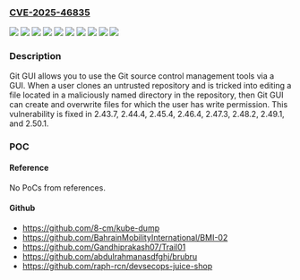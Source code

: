 ### [CVE-2025-46835](https://cve.mitre.org/cgi-bin/cvename.cgi?name=CVE-2025-46835)
![](https://img.shields.io/static/v1?label=Product&message=git-gui&color=blue)
![](https://img.shields.io/static/v1?label=Version&message=%3C%202.43.7%20&color=brightgreen)
![](https://img.shields.io/static/v1?label=Version&message=%3E%3D%202.44.0%2C%20%3C%202.44.4%20&color=brightgreen)
![](https://img.shields.io/static/v1?label=Version&message=%3E%3D%202.45.0%2C%20%3C%202.45.4%20&color=brightgreen)
![](https://img.shields.io/static/v1?label=Version&message=%3E%3D%202.46.0%2C%20%3C%202.46.4%20&color=brightgreen)
![](https://img.shields.io/static/v1?label=Version&message=%3E%3D%202.47.0%2C%20%3C%202.47.3%20&color=brightgreen)
![](https://img.shields.io/static/v1?label=Version&message=%3E%3D%202.48.0%2C%20%3C%202.48.2%20&color=brightgreen)
![](https://img.shields.io/static/v1?label=Version&message=%3E%3D%202.49.0%2C%20%3C%202.49.1%20&color=brightgreen)
![](https://img.shields.io/static/v1?label=Version&message=%3E%3D%202.50.0%2C%20%3C%202.50.1%20&color=brightgreen)
![](https://img.shields.io/static/v1?label=Vulnerability&message=CWE-88%3A%20Improper%20Neutralization%20of%20Argument%20Delimiters%20in%20a%20Command%20('Argument%20Injection')&color=brightgreen)

### Description

Git GUI allows you to use the Git source control management tools via a GUI. When a user clones an untrusted repository and is tricked into editing a file located in a maliciously named directory in the repository, then Git GUI can create and overwrite files for which the user has write permission. This vulnerability is fixed in 2.43.7, 2.44.4, 2.45.4, 2.46.4, 2.47.3, 2.48.2, 2.49.1, and 2.50.1.

### POC

#### Reference
No PoCs from references.

#### Github
- https://github.com/8-cm/kube-dump
- https://github.com/BahrainMobilityInternational/BMI-02
- https://github.com/Gandhiprakash07/Trail01
- https://github.com/abdulrahmanasdfghj/brubru
- https://github.com/raph-rcn/devsecops-juice-shop

